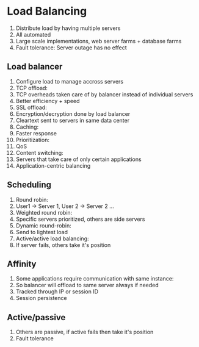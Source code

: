 # Load Balancing

1. Distribute load by having multiple servers
1. All automated
1. Large scale implementations, web server farms + database farms
1. Fault tolerance: Server outage has no effect

## Load balancer

1. Configure load to manage accross servers
1. TCP offload:
 1. TCP overheads taken care of by balancer instead of individual servers
 1. Better efficiency + speed
1. SSL offload:
 1. Encryption/decryption done by load balancer
 1. Cleartext sent to servers in same data center
1. Caching:
 1. Faster response
1. Prioritization:
 1. QoS
1. Content switching:
 1. Servers that take care of only certain applications
 1. Application-centric balancing

## Scheduling

1. Round robin:
 1. User1 -> Server 1, User 2 -> Server 2 ...
1. Weighted round robin:
 1. Specific servers prioritized, others are side servers
1. Dynamic round-robin:
 1. Send to lightest load
1. Active/active load balancing:
 1. If server fails, others take it's position

## Affinity

1. Some applications require communication with same instance:
 1. So balancer will offload to same server always if needed
 1. Tracked through IP or session ID
 1. Session persistence

## Active/passive

1. Others are passive, if active fails then take it's position
1. Fault tolerance

